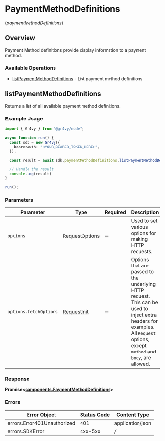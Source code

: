 # PaymentMethodDefinitions
(*paymentMethodDefinitions*)

## Overview

Payment Method definitions provide display information to a payment method.

### Available Operations

* [listPaymentMethodDefinitions](#listpaymentmethoddefinitions) - List payment method definitions

## listPaymentMethodDefinitions

Returns a list of all available payment method definitions.

### Example Usage

```typescript
import { Gr4vy } from "@gr4vy/node";

async function run() {
  const sdk = new Gr4vy({
    bearerAuth: "<YOUR_BEARER_TOKEN_HERE>",
  });

  const result = await sdk.paymentMethodDefinitions.listPaymentMethodDefinitions();

  // Handle the result
  console.log(result)
}

run();
```

### Parameters

| Parameter                                                                                                                                                                      | Type                                                                                                                                                                           | Required                                                                                                                                                                       | Description                                                                                                                                                                    |
| ------------------------------------------------------------------------------------------------------------------------------------------------------------------------------ | ------------------------------------------------------------------------------------------------------------------------------------------------------------------------------ | ------------------------------------------------------------------------------------------------------------------------------------------------------------------------------ | ------------------------------------------------------------------------------------------------------------------------------------------------------------------------------ |
| `options`                                                                                                                                                                      | RequestOptions                                                                                                                                                                 | :heavy_minus_sign:                                                                                                                                                             | Used to set various options for making HTTP requests.                                                                                                                          |
| `options.fetchOptions`                                                                                                                                                         | [RequestInit](https://developer.mozilla.org/en-US/docs/Web/API/Request/Request#options)                                                                                        | :heavy_minus_sign:                                                                                                                                                             | Options that are passed to the underlying HTTP request. This can be used to inject extra headers for examples. All `Request` options, except `method` and `body`, are allowed. |


### Response

**Promise<[components.PaymentMethodDefinitions](../../models/components/paymentmethoddefinitions.md)>**
### Errors

| Error Object                | Status Code                 | Content Type                |
| --------------------------- | --------------------------- | --------------------------- |
| errors.Error401Unauthorized | 401                         | application/json            |
| errors.SDKError             | 4xx-5xx                     | */*                         |
